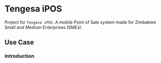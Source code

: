 # Tengesa iPOS

Project for `Tengesa iPOS`. A mobile Point of Sale system made for Zimbabwe Small and Medium Enterprises (SMEs).

## Use Case

### Introduction


